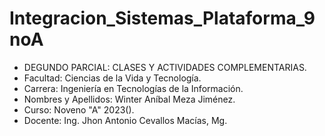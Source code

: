 # Integracion_Sistemas_Plataforma_9noA
- DEGUNDO PARCIAL: CLASES Y ACTIVIDADES COMPLEMENTARIAS.
- Facultad: Ciencias de la Vida y Tecnología.
- Carrera: Ingeniería en Tecnologías de la Información.
- Nombres y Apellidos: Winter Aníbal Meza Jiménez.
- Curso: Noveno "A" 2023().
- Docente: Ing. Jhon Antonio Cevallos Macías, Mg.
